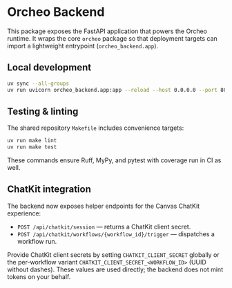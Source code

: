 # Orcheo Backend

This package exposes the FastAPI application that powers the Orcheo runtime. It wraps the core `orcheo` package so that deployment targets can import a lightweight entrypoint (`orcheo_backend.app`).

## Local development

```bash
uv sync --all-groups
uv run uvicorn orcheo_backend.app:app --reload --host 0.0.0.0 --port 8000
```

## Testing & linting

The shared repository `Makefile` includes convenience targets:

```bash
uv run make lint
uv run make test
```

These commands ensure Ruff, MyPy, and pytest with coverage run in CI as well.

## ChatKit integration

The backend now exposes helper endpoints for the Canvas ChatKit experience:

- `POST /api/chatkit/session` — returns a ChatKit client secret.
- `POST /api/chatkit/workflows/{workflow_id}/trigger` — dispatches a workflow run.

Provide ChatKit client secrets by setting `CHATKIT_CLIENT_SECRET` globally or the
per-workflow variant `CHATKIT_CLIENT_SECRET_<WORKFLOW_ID>` (UUID without dashes).
These values are used directly; the backend does not mint tokens on your behalf.
